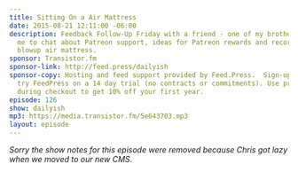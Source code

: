 ```yaml
---
title: Sitting On a Air Mattress
date: 2015-08-21 12:11:00 -06:00
description: Feedback Follow-Up Friday with a friend - one of my brother-in-laws joins
  me to chat about Patreon support, ideas for Patreon rewards and recording from a
  blowup air mattress.
sponsor: Transistor.fm
sponsor-link: http://feed.press/dailyish
sponsor-copy: Hosting and feed support provided by Feed.Press.  Sign-up today and
  try FeedPress on a 14 day trial (no contracts or commitments). Use promo code "dailyish"
  during checkout to get 10% off your first year.
episode: 126
show: dailyish
mp3: https://media.transistor.fm/5e643703.mp3
layout: episode
---
```


<em>Sorry the show notes for this episode were removed because Chris got lazy when we moved to our new CMS</em>.
